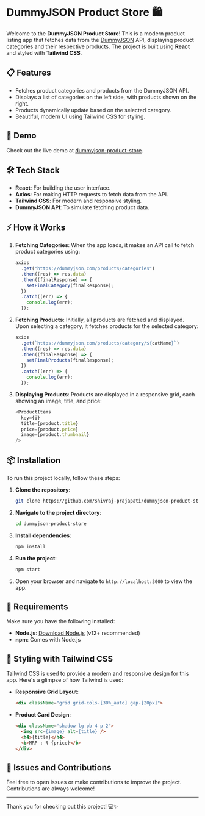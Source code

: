 
# DummyJSON Product Store 🛍️

Welcome to the **DummyJSON Product Store**! This is a modern product listing app that fetches data from the [DummyJSON](https://dummyjson.com) API, displaying product categories and their respective products. The project is built using **React** and styled with **Tailwind CSS**.

## 📋 Features

- Fetches product categories and products from the DummyJSON API.
- Displays a list of categories on the left side, with products shown on the right.
- Products dynamically update based on the selected category.
- Beautiful, modern UI using Tailwind CSS for styling.

## 🚀 Demo

Check out the live demo at [dummyjson-product-store](https://github.com/shivraj-prajapati/dummyjson-product-store).

## 🛠️ Tech Stack

- **React**: For building the user interface.
- **Axios**: For making HTTP requests to fetch data from the API.
- **Tailwind CSS**: For modern and responsive styling.
- **DummyJSON API**: To simulate fetching product data.

## ⚡ How it Works

1. **Fetching Categories**: When the app loads, it makes an API call to fetch product categories using:
    ```javascript
    axios
      .get("https://dummyjson.com/products/categories")
      .then((res) => res.data)
      .then((finalResponse) => {
        setFinalCategory(finalResponse);
      })
      .catch((err) => {
        console.log(err);
      });
    ```

2. **Fetching Products**: Initially, all products are fetched and displayed. Upon selecting a category, it fetches products for the selected category:
    ```javascript
    axios
      .get(`https://dummyjson.com/products/category/${catName}`)
      .then((res) => res.data)
      .then((finalResponse) => {
        setFinalProducts(finalResponse);
      })
      .catch((err) => {
        console.log(err);
      });
    ```

3. **Displaying Products**: Products are displayed in a responsive grid, each showing an image, title, and price:
    ```javascript
    <ProductItems
      key={i}
      title={product.title}
      price={product.price}
      image={product.thumbnail}
    />
    ```

## 📦 Installation

To run this project locally, follow these steps:

1. **Clone the repository**:
    ```bash
    git clone https://github.com/shivraj-prajapati/dummyjson-product-store.git
    ```

2. **Navigate to the project directory**:
    ```bash
    cd dummyjson-product-store
    ```

3. **Install dependencies**:
    ```bash
    npm install
    ```

4. **Run the project**:
    ```bash
    npm start
    ```

5. Open your browser and navigate to `http://localhost:3000` to view the app.

## 🧰 Requirements

Make sure you have the following installed:

- **Node.js**: [Download Node.js](https://nodejs.org/) (v12+ recommended)
- **npm**: Comes with Node.js

## 🎨 Styling with Tailwind CSS

Tailwind CSS is used to provide a modern and responsive design for this app. Here's a glimpse of how Tailwind is used:

- **Responsive Grid Layout**:
    ```html
    <div className="grid grid-cols-[30%_auto] gap-[20px]">
    ```

- **Product Card Design**:
    ```html
    <div className="shadow-lg pb-4 p-2">
      <img src={image} alt={title} />
      <h4>{title}</h4>
      <b>MRP : ₹ {price}</b>
    </div>
    ```

## 🐛 Issues and Contributions

Feel free to open issues or make contributions to improve the project. Contributions are always welcome!

---

Thank you for checking out this project! 💻✨
